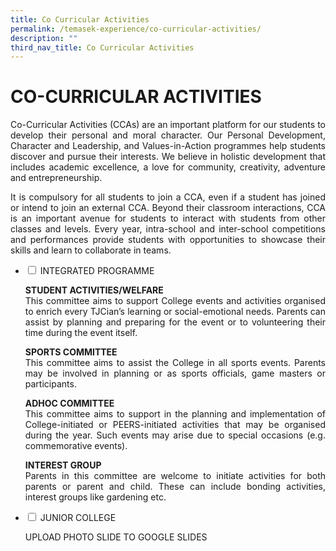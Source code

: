 ```yaml
---
title: Co Curricular Activities
permalink: /temasek-experience/co-curricular-activities/
description: ""
third_nav_title: Co Curricular Activities
---
```

# CO-CURRICULAR ACTIVITIES

<p style="text-align: justify;">Co-Curricular Activities (CCAs) are an important platform for our students to develop their personal and moral character. Our Personal Development, Character and Leadership, and Values-in-Action programmes help students discover and pursue their interests. We believe in holistic development that includes academic excellence, a love for community, creativity, adventure and entrepreneurship.</p>

<p style="text-align: justify;">It is compulsory for all students to join a CCA, even if a student has joined or intend to join an external CCA. Beyond their classroom interactions, CCA is an important avenue for students to interact with students from other classes and levels. Every year, intra-school and inter-school competitions and performances provide students with opportunities to showcase their skills and learn to collaborate in teams.</p>

<ul class="jekyllcodex_accordion">
  <li>
    <input type="checkbox" id="accordion1">
    <label for="accordion1">INTEGRATED PROGRAMME</label>
    <div>
			<p style="text-align: justify;"><b>STUDENT ACTIVITIES/WELFARE</b><br>This committee aims to support College events and activities organised to enrich every TJCian’s learning or social-emotional needs. Parents can assist by planning and preparing for the event or to volunteering their time during the event itself.</p>
			<p style="text-align: justify;"><b>SPORTS COMMITTEE</b><br>This committee aims to assist the College in all sports events. Parents may be involved in planning or as sports officials, game masters or participants.</p>
			<p style="text-align: justify;"><b>ADHOC COMMITTEE</b><br>This committee aims to support in the planning and implementation of College-initiated or PEERS-initiated activities that may be organised during the year. Such events may arise due to special occasions (e.g. commemorative events).</p>
			<p style="text-align: justify;"><b>INTEREST GROUP</b><br>Parents in this committee are welcome to initiate activities for both parents or parent and child. These can include bonding activities, interest groups like gardening etc.</p>
    </div>
	</li> 
  <li>
    <input type="checkbox" id="accordion2">
    <label for="accordion2">JUNIOR COLLEGE</label>
    <div>
			<p style="text-align: justify;"> UPLOAD PHOTO SLIDE TO GOOGLE SLIDES</p>
    </div>
	</li> 
	</ul>